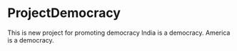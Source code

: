 # ProjectDemocracy
This is new project for promoting democracy
India is a democracy.
America is a democracy.
